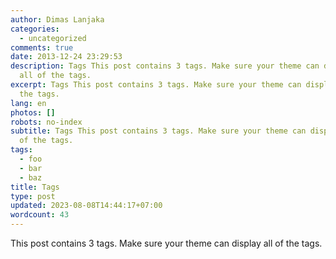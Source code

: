 ```yaml
---
author: Dimas Lanjaka
categories:
  - uncategorized
comments: true
date: 2013-12-24 23:29:53
description: Tags This post contains 3 tags. Make sure your theme can display
  all of the tags.
excerpt: Tags This post contains 3 tags. Make sure your theme can display all of
  the tags.
lang: en
photos: []
robots: no-index
subtitle: Tags This post contains 3 tags. Make sure your theme can display all
  of the tags.
tags:
  - foo
  - bar
  - baz
title: Tags
type: post
updated: 2023-08-08T14:44:17+07:00
wordcount: 43
---
```


This post contains 3 tags. Make sure your theme can display all of the tags.